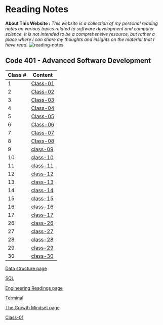 # Reading Notes

**About This Website :**
*This website is a collection of my personal reading notes on various topics related to software development and computer science. It is not intended to be a comprehensive resource, but rather a place where I can share my thoughts and insights on the material that I have read.*
![reading-notes](https://m.media-amazon.com/images/I/61936RmysdL.png)

## **Code 401 - Advanced Software Development**

| Class # | Content |
| ------- | ----- |
| 1 |  [Class-01](/class1.md) |
| 2 |  [Class-02](class2.md) |
| 3 |  [Class-03](./class3.md) |
| 4 | [Class-04]( ./class4.md)|
| 5 | [Class-05](./class5.md)  |
| 6 | [Class-06](./class6.md)  |
| 7 | [Class-07](./class7.md)  |
| 8 | [Class-08](./class8.md)  |
| 9 |   [class-09](./class9.md)  |
| 10 |  [class-10](./class10.md) |
| 11 | [class-11](./class11.md)  |
| 12 | [class-12](./class12.md)  |
| 13 | [class-13](./class13.md)  |
| 14 | [class-14](./class14.md)  |
| 15 | [class-15](./class-15.md) |
| 16 | [class-16](./class-16.md) |
| 17 | [class-17](./class-17.md) |
| 26 | [class-26](./class-26.md) |
| 27 | [class-27](./class27.md)  |
| 28 | [class-28](./class28.md)  |
| 29 | [class-29](./class29.md)  |
| 30 | [class-30](./class30.md)  |

[Data structure page](./data-structure.md)

[SQL](./databases-and-SQL.md)

[Engineering Readings page](./engineering-readings.md)

[Terminal](./terminal.md)

[The Growth Mindset page](./Mindset.md)

[Class-01](./class1.md)
